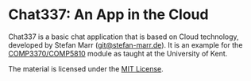 # Chat337: An App in the Cloud

Chat337 is a basic chat application that is based on Cloud technology,
developed by Stefan Marr (git@stefan-marr.de).  It is an example for the
[COMP3370/COMP5810] module as taught at the University of Kent.

The material is licensed under the [MIT License](./LICENSE.md).

[COMP3370/COMP5810]: https://moodle.kent.ac.uk/2021/course/view.php?id=1572
